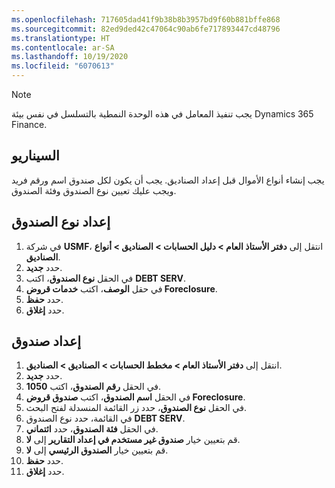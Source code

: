 ```yaml
---
ms.openlocfilehash: 717605dad41f9b38b8b3957bd9f60b881bffe868
ms.sourcegitcommit: 82ed9ded42c47064c90ab6fe717893447cd48796
ms.translationtype: HT
ms.contentlocale: ar-SA
ms.lasthandoff: 10/19/2020
ms.locfileid: "6070613"
---
```

> [!NOTE]
>  يجب تنفيذ المعامل في هذه الوحدة النمطية بالتسلسل في نفس بيئة Dynamics 365 Finance.


## <a name="scenario"></a>السيناريو

يجب إنشاء أنواع الأموال قبل إعداد الصناديق. يجب أن يكون لكل صندوق اسم ورقم فريد ويجب عليك تعيين نوع الصندوق وفئة الصندوق.

## <a name="set-up-a-fund-type"></a>إعداد نوع الصندوق

1.  في شركة **USMF‎**، انتقل إلى **دفتر الأستاذ العام > دليل الحسابات > الصناديق > أنواع الصناديق**.
2.  حدد **جديد‏‎**.
3.  في الحقل **نوع الصندوق**، اكتب **DEBT SERV**.
4.  في حقل **الوصف**، اكتب **خدمات قروض Foreclosure**.
5.  حدد **حفظ**.
6.  حدد **إغلاق**.

## <a name="set-up-a-fund"></a>إعداد صندوق

1.  انتقل إلى **دفتر الأستاذ العام > مخطط الحسابات > الصناديق > الصناديق**.
2.  حدد **جديد‏‎**.
3.  في الحقل **رقم الصندوق**، اكتب **1050**.
4.  في الحقل **اسم الصندوق**، اكتب **صندوق قروض Foreclosure**.
5.  في الحقل **نوع الصندوق**، حدد زر القائمة المنسدلة لفتح البحث.
6.  في القائمة، حدد نوع الصندوق **DEBT SERV**.
7.  في الحقل **فئة الصندوق**، حدد **ائتماني**.
8.  قم بتعيين خيار **صندوق غير مستخدم في إعداد التقارير** إلى **لا**.
9.  قم بتعيين خيار **الصندوق الرئيسي** إلى **لا**.
10. حدد **حفظ**.
11. حدد **إغلاق**.
